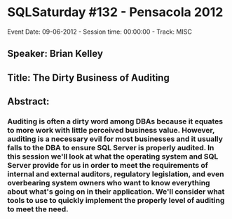 # SQLSaturday #132 - Pensacola 2012
Event Date: 09-06-2012 - Session time: 00:00:00 - Track: MISC
## Speaker: Brian Kelley
## Title: The Dirty Business of Auditing
## Abstract:
### Auditing is often a dirty word among DBAs because it equates to more work with little perceived business value. However, auditing is a necessary evil for most businesses and it usually falls to the DBA to ensure SQL Server is properly audited. In this session we'll look at what the operating system and SQL Server provide for us in order to meet the requirements of internal and external auditors, regulatory legislation, and even overbearing system owners who want to know everything about what's going on in their application. We'll consider what tools to use to quickly implement the properly level of auditing to meet the need.
